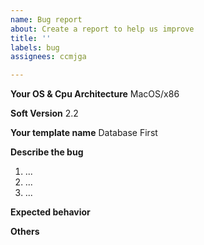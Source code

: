 ```yaml
---
name: Bug report
about: Create a report to help us improve
title: ''
labels: bug
assignees: ccmjga

---
```


**Your OS & Cpu Architecture**
MacOS/x86

**Soft Version**
2.2

**Your template name**
Database First

**Describe the bug**
1. ...
2. ...
3. ...

**Expected behavior**

**Others**
